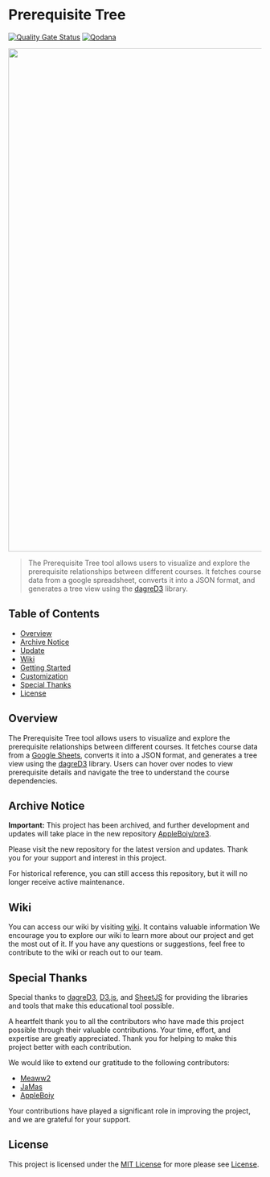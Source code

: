 # Prerequisite Tree

[![Quality Gate Status](https://sonarcloud.io/api/project_badges/measure?project=AppleBoiy_prerequisite-tree&metric=alert_status)](https://sonarcloud.io/summary/new_code?id=AppleBoiy_prerequisite-tree) [![Qodana](https://github.com/AppleBoiy/prerequisite-tree/actions/workflows/code_quality.yml/badge.svg)](https://github.com/AppleBoiy/prerequisite-tree/actions/workflows/code_quality.yml)


<img src="./docs/img/tree_view_screenshot.png" width="1000" alt="">

> The Prerequisite Tree tool allows users to visualize and explore the prerequisite relationships between different courses. It fetches course data from a google spreadsheet, converts it into a JSON format, and generates a tree view using the [dagreD3] library.

## Table of Contents

- [Overview](#overview)
- [Archive Notice](#archive-notice)
- [Update](https://github.com/AppleBoiy/prerequisite-tree/wiki/Update#latest-update)
- [Wiki](#wiki)
- [Getting Started](https://github.com/AppleBoiy/prerequisite-tree/wiki/Getting-Started)
- [Customization](https://github.com/AppleBoiy/prerequisite-tree/wiki/Customization)
- [Special Thanks](#special-thanks)
- [License](#license)

## Overview

The Prerequisite Tree tool allows users to visualize and explore the prerequisite relationships between different
courses. It fetches course data from a [Google Sheets], converts it into a JSON format, and generates a tree view
using the [dagreD3] library. Users can hover over nodes to view prerequisite details and navigate the tree to understand
the course dependencies.

## Archive Notice

**Important:** This project has been archived, and further development and updates will take place in the new repository [AppleBoiy/pre3](https://github.com/AppleBoiy/pre3).

Please visit the new repository for the latest version and updates. Thank you for your support and interest in this project.

For historical reference, you can still access this repository, but it will no longer receive active maintenance.

## Wiki

You can access our wiki by visiting [wiki]. It contains valuable information We encourage you to explore our wiki to learn more about our project and get the most out of it. If you have any
questions or suggestions, feel free to contribute to the wiki or reach out to our team.

## Special Thanks

Special thanks to [dagreD3], [D3.js], and [SheetJS] for providing the libraries and tools that make this educational
tool possible.

A heartfelt thank you to all the contributors who have made this project possible through their valuable contributions. Your time, effort, and expertise are greatly appreciated. Thank you for helping to make this project better with each contribution.

We would like to extend our gratitude to the following contributors:

- [Meaww2](https://github.com/Meaww2)
- [JaMas](https://github.com/PrakitJm)
- [AppleBoiy](https://github.com/AppleBoiy)

Your contributions have played a significant role in improving the project, and we are grateful for your support.


## License

This project is licensed under the [MIT License](LICENSE) for more please see [License](https://github.com/AppleBoiy/prerequisite-tree/wiki/License).


[dagreD3]: https://github.com/dagrejs/dagre-d3
[D3.js]: https://d3js.org
[SheetJS]: https://sheetjs.com

[Node.js]: https://nodejs.org/en
[Python]: https://www.python.org

[wiki]: https://github.com/AppleBoiy/prerequisite-tree/wiki/Home/
[Google Sheets]: https://docs.google.com/spreadsheets

[tree.js]: docs/js/tree.js
[tree.css]: docs/css/tree.css
